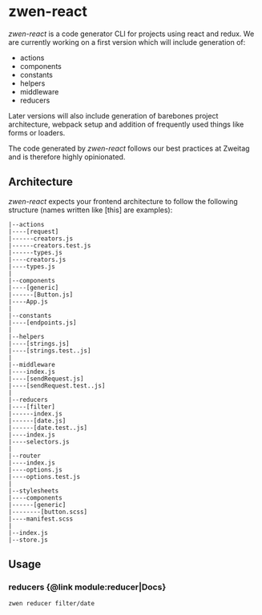 # zwen-react

*zwen-react* is a code generator CLI for projects using react and redux. We are
currently working on a first version which will include generation of:

* actions
* components
* constants
* helpers
* middleware
* reducers

Later versions will also include generation of barebones project architecture,
webpack setup and addition of frequently used things like forms or loaders.

The code generated by *zwen-react* follows our best practices at Zweitag and is
therefore highly opinionated.

## Architecture

*zwen-react* expects your frontend architecture to follow the following structure
(names written like [this] are examples):
```
|--actions
|----[request]
|------creators.js
|------creators.test.js
|------types.js
|----creators.js
|----types.js
|
|--components
|----[generic]
|------[Button.js]
|----App.js
|
|--constants
|----[endpoints.js]
|
|--helpers
|----[strings.js]
|----[strings.test..js]
|
|--middleware
|----index.js
|----[sendRequest.js]
|----[sendRequest.test..js]
|
|--reducers
|----[filter]
|------index.js
|------[date.js]
|------[date.test..js]
|----index.js
|----selectors.js
|
|--router
|----index.js
|----options.js
|----options.test.js
|
|--stylesheets
|----components
|------[generic]
|--------[button.scss]
|----manifest.scss
|
|--index.js
|--store.js
```

## Usage
### reducers {@link module:reducer|Docs}

`zwen reducer filter/date`
